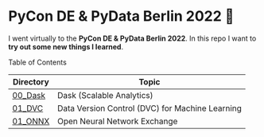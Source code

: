 # PyCon DE & PyData Berlin 2022 🎉
I went virtually to the **PyCon DE &amp; PyData Berlin 2022**. In this repo I want to **try out some new things I learned**.

Table of Contents

| **Directory**             | **Topic**                                       |
| ------------------------- | ----------------------------------------------- |
| [00_Dask](00_Dask/)       | Dask (Scalable Analytics)                       |
| [01_DVC](01_DVC_And_ONNX) | Data Version Control (DVC) for Machine Learning |
| [01_ONNX](01_DVC_And_ONNX) | Open Neural Network Exchange                    |